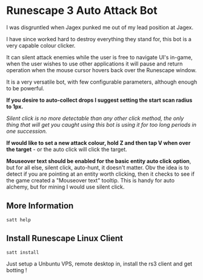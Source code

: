 # Runescape 3 Auto Attack Bot

I was disgruntled when Jagex punked me out of my lead position at Jagex.

I have since worked hard to destroy everything they stand for, this bot is a very capable colour clicker.

It can silent attack enemies while the user is free to navigate UI's in-game, when the user wishes to use other applications it will pause and return operation when the mouse cursor hovers back over the Runescape window.

It is a very versatile bot, with few configurable parameters, although enough to be powerful.

**If you desire to auto-collect drops I suggest setting the start scan radius to 1px.**

_Silent click is no more detectable than any other click method, the only thing that will get you caught using this bot is using it for too long periods in one succession._

**If would like to set a new attack colour, hold Z and then tap V when over the target** - or the auto click will click the target.

**Mouseover text should be enabled for the basic entity auto click option**, but for all else, silent click, auto-hunt, it doesn't matter. Obv the idea is to detect if you are pointing at an entity worth clicking, then it checks to see if the game created a "Mouseover text" tooltip. This is handy for auto alchemy, but for mining I would use silent click.

## More Information
```satt help```

## Install Runescape Linux Client
```satt install```

Just setup a Unbuntu VPS, remote desktop in, install the rs3 client and get botting !
